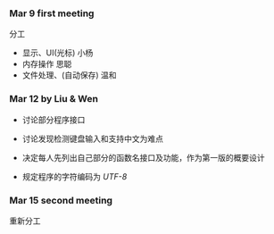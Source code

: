 ### Mar 9 first meeting

分工

* 显示、UI(光标)   小杨  
* 内存操作        思聪  
* 文件处理、(自动保存)   温和  

### Mar 12 by Liu & Wen

* 讨论部分程序接口  
* 讨论发现检测键盘输入和支持中文为难点  

* 决定每人先列出自己部分的函数名接口及功能，作为第一版的概要设计  
* 规定程序的字符编码为 *UTF-8*

### Mar 15 second meeting  

重新分工
